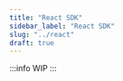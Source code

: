 ```yaml
---
title: "React SDK"
sidebar_label: "React SDK"
slug: "../react"
draft: true
---
```


:::info
WIP 
:::

